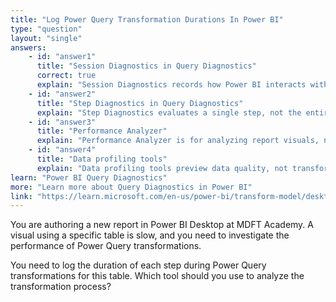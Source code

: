 ```yaml
---
title: "Log Power Query Transformation Durations In Power BI"
type: "question"
layout: "single"
answers:
    - id: "answer1"
      title: "Session Diagnostics in Query Diagnostics"
      correct: true
      explain: "Session Diagnostics records how Power BI interacts with your data source during Power Query transformations, including step durations."
    - id: "answer2"
      title: "Step Diagnostics in Query Diagnostics"
      explain: "Step Diagnostics evaluates a single step, not the entire session."
    - id: "answer3"
      title: "Performance Analyzer"
      explain: "Performance Analyzer is for analyzing report visuals, not Power Query transformations."
    - id: "answer4"
      title: "Data profiling tools"
      explain: "Data profiling tools preview data quality, not transformation durations."
learn: "Power BI Query Diagnostics"
more: "Learn more about Query Diagnostics in Power BI"
link: "https://learn.microsoft.com/en-us/power-bi/transform-model/desktop-query-diagnostics"
---
```

You are authoring a new report in Power BI Desktop at MDFT Academy. A visual using a specific table is slow, and you need to investigate the performance of Power Query transformations.

You need to log the duration of each step during Power Query transformations for this table. Which tool should you use to analyze the transformation process?
